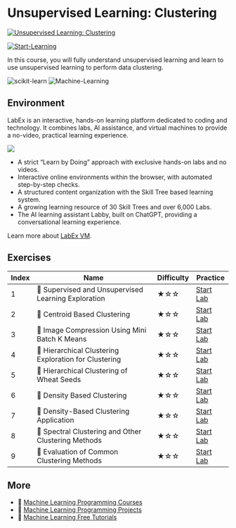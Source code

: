 # Unsupervised Learning: Clustering

[![Unsupervised Learning: Clustering](https://cover-creator.appbot.io/unsupervised-learning-clustering.png)](https://labex.io/courses/unsupervised-learning-clustering)

[![Start-Learning](https://img.shields.io/badge/Start-Learning-whitesmoke?style=for-the-badge)](https://labex.io/courses/unsupervised-learning-clustering)

In this course, you will fully understand unsupervised learning and learn to use unsupervised learning to perform data clustering.

![scikit-learn](https://img.shields.io/badge/scikit-learn-whitesmoke?style=for-the-badge&logo=scikit-learn)
![Machine-Learning](https://img.shields.io/badge/Machine-Learning-whitesmoke?style=for-the-badge&logo=machine-learning)


## Environment

LabEx is an interactive, hands-on learning platform dedicated to coding and technology. It combines labs, AI assistance, and virtual machines to provide a no-video, practical learning experience.

![](https://tutorial-screenshot.getvm.io/images/vm-1725247253.png)

- A strict “Learn by Doing” approach with exclusive hands-on labs and no videos.
- Interactive online environments within the browser, with automated step-by-step checks.
- A structured content organization with the Skill Tree based learning system.
- A growing learning resource of 30 Skill Trees and over 6,000 Labs.
- The AI learning assistant Labby, built on ChatGPT, providing a conversational learning experience.

Learn more about [LabEx VM](https://support.labex.io/using-labex/virtual-machine).

## Exercises

|   Index | Name                                                  | Difficulty   | Practice                                                                                                                       |
|---------|-------------------------------------------------------|--------------|--------------------------------------------------------------------------------------------------------------------------------|
|       1 | 📖 Supervised and Unsupervised Learning Exploration   | ★☆☆          | <a target='_blank' href='https://labex.io/tutorials/ml-supervised-and-unsupervised-learning-exploration-20815'>Start Lab</a>   |
|       2 | 📖 Centroid Based Clustering                          | ★☆☆          | <a target='_blank' href='https://labex.io/tutorials/ml-centroid-based-clustering-20754'>Start Lab</a>                          |
|       3 | 📖 Image Compression Using Mini Batch K Means         | ★☆☆          | <a target='_blank' href='https://labex.io/tutorials/ml-image-compression-using-mini-batch-k-means-20783'>Start Lab</a>         |
|       4 | 📖 Hierarchical Clustering Exploration for Clustering | ★☆☆          | <a target='_blank' href='https://labex.io/tutorials/ml-hierarchical-clustering-exploration-for-clustering-20782'>Start Lab</a> |
|       5 | 📖 Hierarchical Clustering of Wheat Seeds             | ★☆☆          | <a target='_blank' href='https://labex.io/tutorials/ml-hierarchical-clustering-of-wheat-seeds-20779'>Start Lab</a>             |
|       6 | 📖 Density Based Clustering                           | ★☆☆          | <a target='_blank' href='https://labex.io/tutorials/ml-density-based-clustering-20770'>Start Lab</a>                           |
|       7 | 📖 Density-Based Clustering Application               | ★☆☆          | <a target='_blank' href='https://labex.io/tutorials/ml-density-based-clustering-application-20820'>Start Lab</a>               |
|       8 | 📖 Spectral Clustering and Other Clustering Methods   | ★☆☆          | <a target='_blank' href='https://labex.io/tutorials/ml-spectral-clustering-and-other-clustering-methods-20811'>Start Lab</a>   |
|       9 | 📖 Evaluation of Common Clustering Methods            | ★☆☆          | <a target='_blank' href='https://labex.io/tutorials/ml-evaluation-of-common-clustering-methods-20774'>Start Lab</a>            |

## More

- 🔗 [Machine Learning Programming Courses](https://github.com/labex-labs/awesome-programming-courses)
- 🔗 [Machine Learning Programming Projects](https://github.com/labex-labs/awesome-programming-projects)
- 🔗 [Machine Learning Free Tutorials](https://github.com/labex-labs/ml-free-tutorials)

